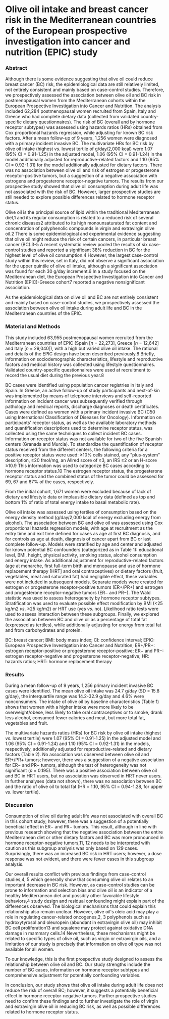 # Olive oil intake and breast cancer risk in the Mediterranean countries of the European prospective investigation into cancer and nutrition (EPIC) study

### Abstract

Although there is some evidence suggesting that olive oil could reduce breast cancer (BC) risk, the epidemiological data are still relatively limited, not entirely consistent and mainly based on case-control studies. Therefore, we prospectively assessed the association between olive oil and BC risk in postmenopausal women from the Mediterranean cohorts within the European Prospective Investigation into Cancer and Nutrition. The analysis included 62,284 postmenopausal women recruited from Spain, Italy and Greece who had complete dietary data (collected from validated country-specific dietary questionnaires). The risk of BC (overall and by hormone receptor subtypes) was assessed using hazards ratios (HRs) obtained from Cox proportional hazards regression, while adjusting for known BC risk factors. After a mean follow-up of 9 years, 1,256 women were diagnosed with a primary incident invasive BC. The multivariate HRs for BC risk by olive oil intake (highest _vs_. lowest tertile of g/day/2,000 kcal) were 1.07 (95% CI = 0.91-1.25) in the adjusted model, 1.06 (95% CI = 0.91-1.24) in the model additionally adjusted for reproductive-related factors and 1.10 (95% CI = 0.92-1.31) for the model additionally adjusted for dietary factors. There was no association between olive oil and risk of estrogen or progesterone receptor-positive tumors, but a suggestion of a negative association with estrogens and progesterone receptor-negative tumors. The results from our prospective study showed that olive oil consumption during adult life was not associated with the risk of BC. However, larger prospective studies are still needed to explore possible differences related to hormone receptor status.

Olive oil is the principal source of lipid within the traditional Mediterranean diet,1 and its regular consumption is related to a reduced risk of several chronic diseases2 attributed to its high monounsaturated fat content and concentration of polyphenolic compounds in virgin and extravirgin olive oil.2 There is some epidemiological and experimental evidence suggesting that olive oil might reduce the risk of certain cancers, in particular breast cancer (BC).3-5 A recent systematic review pooled the results of six case-control studies and reported a significant 38% reduction in BC for the highest level of olive oil consumption.4 However, the largest case-control study within this review, set in Italy, did not observe a significant association for the upper quintile of olive oil intake, although a significant association was found for each 30 g/day increment.6 In a study focused on the Mediterranean diet, the European Prospective Investigation into Cancer and Nutrition (EPIC)-Greece cohort7 reported a negative nonsignificant association.

As the epidemiological data on olive oil and BC are not entirely consistent and mainly based on case-control studies, we prospectively assessed the association between olive oil intake during adult life and BC in the Mediterranean countries of the EPIC.

### Material and Methods

This study included 63,955 postmenopausal women recruited from the Mediterranean countries of EPIC (Spain [_n_ = 22,273], Greece [_n_ = 12,642] and Italy [_n_ = 29,040]), with a high but varied olive oil intake. The rational and details of the EPIC design have been described previously.8 Briefly, information on sociodemographic characteristics, lifestyle and reproductive factors and medical history was collected using lifestyle questionnaires. Validated country-specific questionnaires were used at recruitment to record the usual diet during the previous year.8

BC cases were identified using population cancer registries in Italy and Spain. In Greece, an active follow-up of study participants and next-of-kin was implemented by means of telephone interviews and self-reported information on incident cancer was subsequently verified through pathology and medical reports, discharge diagnoses or death certificates. Cases were defined as women with a primary incident invasive BC (C50 using International Classification of Diseases for Oncology). Information on participants' receptor status, as well as the available laboratory methods and quantification descriptions used to determine receptor status, was collected using the same techniques to collect incident BC cases. Information on receptor status was not available for two of the five Spanish centers (Granada and Murcia). To standardize the quantification of receptor status received from the different centers, the following criteria for a positive receptor status were used: ≥10% cells stained, any "plus-system" description, ≥20 fmol/mg, an Allred score of ≥3, an IRS ≥2 or an H-score ≥10.9 This information was used to categorize BC cases according to hormone receptor status.10 The estrogen receptor status, the progesterone receptor status and the combined status of the tumor could be assessed for 69, 67 and 67% of the cases, respectively.

From the initial cohort, 1,671 women were excluded because of lack of dietary and lifestyle data or implausible dietary data (defined as top and bottom 1% of ratio of total energy intake to basal metabolic rate).

Olive oil intake was assessed using tertiles of consumption based on the energy density method (g/day/2,000 kcal of energy excluding energy from alcohol). The association between BC and olive oil was assessed using Cox proportional hazards regression models, with age at recruitment as the entry time and exit time defined for cases as age at first BC diagnosis, and for controls as age at death, diagnosis of cancer apart from BC or last complete follow-up. Models were stratified by age and center and adjusted for known potential BC confounders (categorized as in Table 1): educational level, BMI, height, physical activity, smoking status, alcohol consumption and energy intake. As additional adjustment for reproductive-related factors (age at menarche, first full-term birth and menopause and use of hormone replacement therapy [HRT] and oral contraceptives) or dietary factors (fruit, vegetables, meat and saturated fat) had negligible effect, these variables were not included in subsequent models. Separate models were created for estrogen or progesterone receptor-positive tumors (ER+/PR+) and estrogen and progesterone receptor-negative tumors (ER− and PR−). The Wald statistic was used to assess heterogeneity by hormone receptor subtypes. Stratification was used to evaluate possible effect modification by BMI (&lt;25 kg/m2 _vs_. ≥25 kg/m2) or HRT use (yes _vs_. no). Likelihood ratio tests were used to assess interaction between these subgroups. Finally, we explored the association between BC and olive oil as a percentage of total fat (expressed as tertiles), while additionally adjusting for energy from total fat and from carbohydrates and protein.  



BC: breast cancer; BMI: body mass index; CI: confidence interval; EPIC: European Prospective Investigation into Cancer and Nutrition; ER+/PR+: estrogen receptor-positive or progesterone receptor-positive; ER− and PR−: estrogen receptor-negative and progesterone receptor-negative; HR: hazards ratios; HRT: hormone replacement therapy

### Results

During a mean follow-up of 9 years, 1,256 primary incident invasive BC cases were identified. The mean olive oil intake was 24.7 g/day (SD = 15.8 g/day), the interquartile range was 14.2-32.9 g/day and 4.6% were nonconsumers. The intake of olive oil by baseline characteristics (Table 1) shows that women with a higher intake were more likely to be overweight/obese, less likely to take oral contraceptives or to smoke, drank less alcohol, consumed fewer calories and meat, but more total fat, vegetables and fruit.

The multivariate hazards ratios (HRs) for BC risk by olive oil intake (highest _vs_. lowest tertile) were 1.07 (95% CI = 0.91-1.25) in the adjusted model and 1.06 (95% CI = 0.91-1.24) and 1.10 (95% CI = 0.92-1.31) in the models, respectively, additionally adjusted for reproductive-related and dietary factors (Table 2). No association was observed between olive oil and ER+/PR+ tumors; however, there was a suggestion of a negative association for ER− and PR− tumors, although the test of heterogeneity was not significant (_p_ = 0.195). There was a positive association between olive oil and BC in HRT users, but no association was observed in HRT never users. In further analyses (data not shown), there was no association between BC and the ratio of olive oil to total fat (HR = 1.10, 95% CI = 0.94-1.28, for upper _vs_. lower tertile).  


### Discussion

Consumption of olive oil during adult life was not associated with overall BC in this cohort study; however, there was a suggestion of a potentially beneficial effect in ER− and PR− tumors. This result, although in line with previous research showing that the negative association between the entire Mediterranean diet or other dietary factors and BC was more pronounced in hormone receptor-negative tumors,11, 12 needs to be interpreted with caution as this subgroup analysis was only based on 129 cases. Surprisingly, there was an increased BC risk in HRT users; however, a dose response was not evident, and there were fewer cases in this subgroup analysis.

Our overall results conflict with previous findings from case-control studies,4, 5 which generally show that consuming olive oil relates to an important decrease in BC risk. However, as case-control studies can be prone to information and selection bias and olive oil is an indicator of a healthy Mediterranean diet and possibly other favorable lifestyle behaviors,4 study design and residual confounding might explain part of the differences observed. The biological mechanisms that could explain this relationship also remain unclear. However, olive oil's oleic acid may play a role in regulating cancer-related oncogenes,2, 3 polyphenols such as hydroxytyrosol and oleuropein (abundant in extravirgin olive oil) may inhibit BC cell proliferation13 and squalene may protect against oxidative DNA damage in mammary cells.14 Nevertheless, these mechanisms might be related to specific types of olive oil, such as virgin or extravirgin oils, and a limitation of our study is precisely that information on olive oil type was not available for all women.

To our knowledge, this is the first prospective study designed to assess the relationship between olive oil and BC. Our study strengths include the number of BC cases, information on hormone receptor subtypes and comprehensive adjustment for potentially confounding variables.

In conclusion, our study shows that olive oil intake during adult life does not reduce the risk of overall BC; however, it suggests a potentially beneficial effect in hormone receptor-negative tumors. Further prospective studies need to confirm these findings and to further investigate the role of virgin and extravirgin olive oil in reducing BC risk, as well as possible differences related to hormone receptor status.
